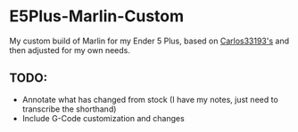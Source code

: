 # E5Plus-Marlin-Custom
My custom build of Marlin for my Ender 5 Plus, based on [Carlos33193's](https://www.reddit.com/r/BIGTREETECH/comments/xiolsp/comment/jlpllll/) and then adjusted for my own needs.

## TODO:
- Annotate what has changed from stock (I have my notes, just need to transcribe the shorthand)
- Include G-Code customization and changes

